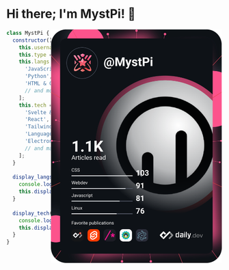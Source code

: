 # Hi there; I'm MystPi! 👋

<a href="https://app.daily.dev/MystPi"><img align="right" src="devcard.svg" width="400" alt="MystPi's Dev Card"/></a>

```js
class MystPi {
  constructor() {
    this.username = 'MystPi';
    this.type = 'Full stack developer';
    this.langs = [
      'JavaScript',
      'Python',
      'HTML & CSS',
      // and more; basically whatever my current obsession happens to be
    ];
    this.tech = [
      'Svelte & SvelteKit',
      'React',
      'Tailwind CSS',
      'Language development',
      'Electron',
      // and many others
    ];
  }
        
  display_langs() {
    console.log('== Languages ==');
    this.display_list(this.langs);
  }
            
  display_tech() {
    console.log('== Tech Stack ==');
    this.display_list(this.tech);
  }
}
```

<!-- ![Top languages](https://github-readme-stats.vercel.app/api/top-langs/?username=MystPi&layout=compact)
![GitHub stats](https://github-readme-stats.vercel.app/api?username=MystPi&count_private=true&show_icons=true) -->
